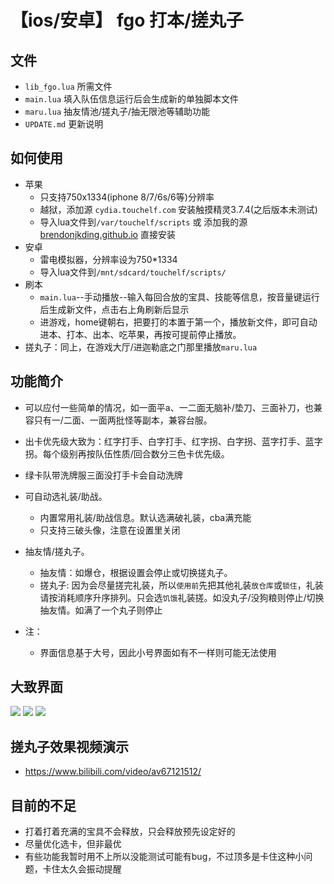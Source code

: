 
# 【ios/安卓】 fgo 打本/搓丸子

## 文件
* `lib_fgo.lua` 所需文件
* `main.lua` 填入队伍信息运行后会生成新的单独脚本文件
* `maru.lua` 抽友情池/搓丸子/抽无限池等辅助功能
* `UPDATE.md` 更新说明

## 如何使用
* 苹果
  * 只支持750x1334(iphone 8/7/6s/6等)分辨率
  * 越狱，添加源 `cydia.touchelf.com` 安装触摸精灵3.7.4(之后版本未测试)
  * 导入lua文件到`/var/touchelf/scripts` 或 添加我的源 [brendonjkding.github.io](http://brendonjkding.github.io) 直接安装
* 安卓
  * 雷电模拟器，分辨率设为750*1334
  * 导入lua文件到`/mnt/sdcard/touchelf/scripts/`
* 刷本
  * `main.lua`--手动播放--输入每回合放的宝具、技能等信息，按音量键运行后生成新文件，点击右上角刷新后显示
  * 进游戏，home键朝右，把要打的本置于第一个，播放新文件，即可自动进本、打本、出本、吃苹果，再按可提前停止播放。
* 搓丸子：同上，在游戏大厅/进迦勒底之门那里播放`maru.lua`

## 功能简介
  * 可以应付一些简单的情况，如一面平a、一二面无脑补/垫刀、三面补刀，也兼容只有一/二面、一面两批怪等副本，兼容台服。
  * 出卡优先级大致为：红字打手、白字打手、红字拐、白字拐、蓝字打手、蓝字拐。每个级别再按队伍性质/回合数分三色卡优先级。
  * 绿卡队带洗牌服三面没打手卡会自动洗牌

* 可自动选礼装/助战。
  * 内置常用礼装/助战信息。默认选满破礼装，cba满充能
  * 只支持三破头像，注意在设置里关闭

* 抽友情/搓丸子。
  * 抽友情：如爆仓，根据设置会停止或切换搓丸子。
  * 搓丸子: 因为会尽量搓完礼装，所以`使用前`先把其他礼装`放仓库`或`锁住`，礼装请按消耗顺序升序排列。只会选`饥饿`礼装搓。如没丸子/没狗粮则停止/切换抽友情。如满了一个丸子则停止
* 注：
  * 界面信息基于大号，因此小号界面如有不一样则可能无法使用

## 大致界面
![](https://github.com/brendonjkding/fgoScript/raw/master/pic/1.PNG) 
![](https://github.com/brendonjkding/fgoScript/raw/master/pic/2.PNG) 
![](https://github.com/brendonjkding/fgoScript/raw/master/pic/3.PNG) 
## 搓丸子效果视频演示
* https://www.bilibili.com/video/av67121512/
## 目前的不足
* 打着打着充满的宝具不会释放，只会释放预先设定好的
* 尽量优化选卡，但非最优
* 有些功能我暂时用不上所以没能测试可能有bug，不过顶多是卡住这种小问题，卡住太久会振动提醒


